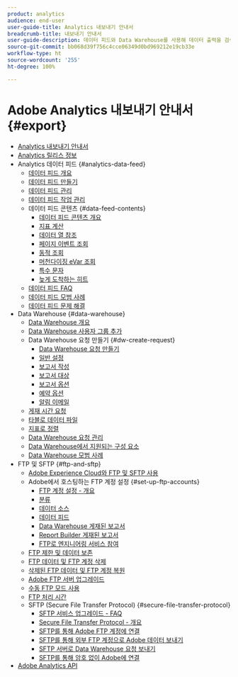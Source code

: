```yaml
---
product: analytics
audience: end-user
user-guide-title: Analytics 내보내기 안내서
breadcrumb-title: 내보내기 안내서
user-guide-description: 데이터 피드와 Data Warehouse를 사용해 데이터 출력을 검색하는 방법에 대해 알아봅니다.
source-git-commit: bb068d39f756c4cce06349d0bd969212e19cb33e
workflow-type: ht
source-wordcount: '255'
ht-degree: 100%

---
```



# Adobe Analytics 내보내기 안내서 {#export}

+ [Analytics 내보내기 안내서](home.md)
+ [Analytics 릴리스 정보](https://experienceleague.adobe.com/ko/docs/analytics/release-notes/latest)
+ Analytics 데이터 피드 {#analytics-data-feed}
   + [데이터 피드 개요](analytics-data-feed/data-feed-overview.md)
   + [데이터 피드 만들기](analytics-data-feed/create-feed.md)
   + [데이터 피드 관리](analytics-data-feed/df-manage-feeds.md)
   + [데이터 피드 작업 관리](analytics-data-feed/df-manage-jobs.md)
   + 데이터 피드 콘텐츠 {#data-feed-contents}
      + [데이터 피드 콘텐츠 개요](analytics-data-feed/c-df-contents/datafeeds-contents.md)
      + [지표 계산](analytics-data-feed/c-df-contents/datafeeds-calculate.md)
      + [데이터 열 참조](analytics-data-feed/c-df-contents/datafeeds-reference.md)
      + [페이지 이벤트 조회](analytics-data-feed/c-df-contents/datafeeds-page-event.md)
      + [동적 조회](analytics-data-feed/c-df-contents/dynamic-lookups.md)
      + [머천다이징 eVar 조회](analytics-data-feed/c-df-contents/merchandising-evar-lookup.md)
      + [특수 문자](analytics-data-feed/c-df-contents/datafeeds-spec-chars.md)
      + [늦게 도착하는 히트](analytics-data-feed/c-df-contents/late-arriving-hits.md)
   + [데이터 피드 FAQ](analytics-data-feed/df-faq.md)
   + [데이터 피드 모범 사례](analytics-data-feed/data-feeds-best-practices.md)
   + [데이터 피드 문제 해결](analytics-data-feed/troubleshooting.md)
+ Data Warehouse {#data-warehouse}
   + [Data Warehouse 개요](data-warehouse/data-warehouse.md)
   + [Data Warehouse 사용자 그룹 추가](data-warehouse/t-dw-group.md)
   + Data Warehouse 요청 만들기 {#dw-create-request}
      + [Data Warehouse 요청 만들기](/help/export/data-warehouse/create-request/t-dw-create-request.md)
      + [일반 설정](/help/export/data-warehouse/create-request/dw-general-settings.md)
      + [보고서 작성](/help/export/data-warehouse/create-request/dw-request-build-report.md)
      + [보고서 대상](/help/export/data-warehouse/create-request/dw-request-report-destinations.md)
      + [보고서 옵션](/help/export/data-warehouse/create-request/dw-request-report-options.md)
      + [예약 옵션](/help/export/data-warehouse/create-request/dw-request-scheduling.md)
      + [알림 이메일](/help/export/data-warehouse/create-request/dw-request-email.md)
   + [게재 시간 요청](data-warehouse/delivery-time.md)
   + [타블로 데이터 파일](data-warehouse/t-tableau.md)
   + [지표로 정렬](data-warehouse/sorting-by-metric.md)
   + [Data Warehouse 요청 관리](data-warehouse/data-warehouse-requests-manage.md)
   + [Data Warehouse에서 지원되는 구성 요소](data-warehouse/component-support.md)
   + [Data Warehouse 모범 사례](data-warehouse/data-warehouse-bp.md)
+ FTP 및 SFTP {#ftp-and-sftp}
   + [Adobe Experience Cloud와 FTP 및 SFTP 사용](ftp-and-sftp/ftp-overview.md)
   + Adobe에서 호스팅하는 FTP 계정 설정 {#set-up-ftp-accounts}
      + [FTP 계정 설정 - 개요](ftp-and-sftp/c-set-up-ftp-accounts/ftp-accounts.md)
      + [분류](ftp-and-sftp/c-set-up-ftp-accounts/ftp-saint.md)
      + [데이터 소스](ftp-and-sftp/c-set-up-ftp-accounts/ftp-datasources.md)
      + [데이터 피드](ftp-and-sftp/c-set-up-ftp-accounts/ftp-datafeeds.md)
      + [Data Warehouse 게재된 보고서](ftp-and-sftp/c-set-up-ftp-accounts/ftp-dw-reports.md)
      + [Report Builder 게재된 보고서](ftp-and-sftp/c-set-up-ftp-accounts/ftp-arb-reports.md)
      + [FTP로 엔지니어링 서비스 참여](ftp-and-sftp/c-set-up-ftp-accounts/ftp-eng-services.md)
   + [FTP 제한 및 데이터 보존](ftp-and-sftp/ftp-limits.md)
   + [FTP 데이터 및 FTP 계정 삭제](ftp-and-sftp/ftp-delete.md)
   + [삭제된 FTP 데이터 및 FTP 계정 복원](ftp-and-sftp/ftp-restore.md)
   + [Adobe FTP 서버 업그레이드](ftp-and-sftp/ftp-upgrade.md)
   + [수동 FTP 모드 사용](ftp-and-sftp/ftp-passive.md)
   + [FTP 처리 시간](ftp-and-sftp/ftp-processing.md)
   + SFTP (Secure File Transfer Protocol) {#secure-file-transfer-protocol}
      + [SFTP 서비스 업그레이드 - FAQ](ftp-and-sftp/c-sftp/sftp-upgrade.md)
      + [Secure File Transfer Protocol - 개요](ftp-and-sftp/c-sftp/ftp-sftp.md)
      + [SFTP를 통해 Adobe FTP 계정에 연결](ftp-and-sftp/c-sftp/ftp-sftp-connect.md)
      + [SFTP를 통해 외부 FTP 계정으로 Adobe 데이터 보내기](ftp-and-sftp/c-sftp/ftp-sftp-transfer.md)
      + [SFTP 서버로 Data Warehouse 요청 보내기](ftp-and-sftp/c-sftp/ftp-sftp-dw.md)
      + [SFTP를 통해 암호 없이 Adobe에 연결](ftp-and-sftp/c-sftp/ftp-sftp-cert-auth.md)
+ [Adobe Analytics API](https://developer.adobe.com/analytics-apis/docs/2.0/)

